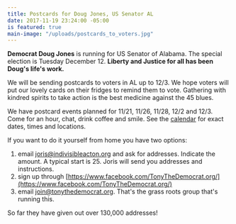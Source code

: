 ```yaml
---
title: Postcards for Doug Jones, US Senator AL
date: 2017-11-19 23:24:00 -05:00
is featured: true
main-image: "/uploads/postcards_to_voters.jpg"
---
```


**Democrat Doug Jones** is running for US Senator of Alabama. The special election is Tuesday December 12. **Liberty and Justice for all has been Doug's life's work.**

We will be sending postcards to voters in AL up to 12/3. We hope voters will put our lovely cards on their fridges to remind them to vote. Gathering with kindred spirits to take action is the best medicine against the 45 blues.

We have postcard events planned for 11/21, 11/26, 11/28, 12/2 and 12/3. Come for an hour, chat, drink coffee and smile. See the [calendar](http://www.indivisibleacton.org/calendar.html) for exact dates, times and locations. 

If you want to do it yourself from home you have two options:
1. email joris@indivisibleacton.org and ask for addresses. Indicate the amount. A typical start is 25. Joris will send you addresses and instructions.
2. sign up through [https://www.facebook.com/TonyTheDemocrat.org/](https://www.facebook.com/TonyTheDemocrat.org/)
3. email join@tonythedemocrat.org. That's the grass roots group that's running this.

So far they have given out over 130,000 addresses! 

